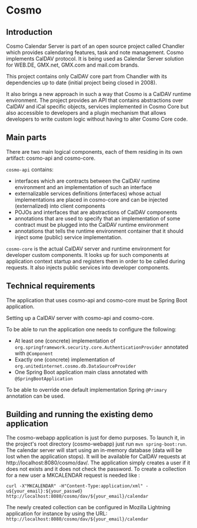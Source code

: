 # Cosmo

## Introduction	

Cosmo Calendar Server is part of an open source project called Chandler which provides calendaring features,
task and note management. Cosmo implements CalDAV protocol. 
It is being used as Calendar Server solution for WEB.DE, GMX.net, GMX.com and mail.com brands. 

This project contains only CalDAV core part from Chandler with its dependencies up to date 
(initial project being closed in 2008).

It also brings a new approach in such a way that Cosmo is a CalDAV runtime environment. The project provides an API
that contains abstractions over CalDAV and iCal specific objects, services implemented in Cosmo Core but also accessible
to developers and a plugin mechanism that allows developers to write custom logic without having to alter Cosmo Core code.


## Main parts

There are two main logical components, each of them residing in its own artifact: cosmo-api and cosmo-core.

 ``cosmo-api`` contains:

 - interfaces which are contracts between the CalDAV runtime environment
   and an implementation of such an interface
 - externalizable services definitions (interfaces) whose actual implementations are placed in cosmo-core and can be injected (externalized) into client components
 - POJOs and interfaces that are abstractions of CalDAV components
 - annotations that are used to specify that an implementation of some contract must be plugged into the CalDAV runtime environment
 - annotations that tells the runtime environment container that it should inject some (public) service implementation.


``cosmo-core`` is the actual CalDAV server and runtime environment for developer custom components. It looks up for such components at 
application context startup and registers them in order to be called during requests. 
It also injects public services into developer components.


## Technical requirements

The application that uses cosmo-api and cosmo-core must be Spring Boot application.

Setting up a CalDAV server with cosmo-api and cosmo-core.

To be able to run the application one needs to configure the following:
 * At least one (concrete) implementation of ``org.springframework.security.core.AuthenticationProvider`` annotated with ``@Component`` 
 * Exactly one (concrete) implementation of ``org.unitedinternet.cosmo.db.DataSourceProvider``
 * One Spring Boot application main class annotated with ``@SpringBootApplication``

To be able to override one default implementation Spring ``@Primary`` annotation can be used.


## Building and running the existing demo application

The cosmo-webapp application is just for demo purposes.
To launch it, in the project's root directory (cosmo-webapp) just run ``mvn spring-boot:run``.
The calendar server will start using an in-memory database (data will be lost when the application stops).
It will be available for CalDAV requests at http://localhost:8080/cosmo/dav/.
The application simply creates a user if it does not exists and it does not check the password.
To create a collection for a new user a MKCALENDAR request is needed like :

`curl -X"MKCALENDAR" -H"Content-Type:application/xml" -u${your_email}:${your_passwd} http://localhost:8080/cosmo/dav/${your_email}/calendar`

The newly created collection can be configured in Mozilla Lightning application for instance by using the URL: `http://localhost:8080/cosmo/dav/${your_email}/calendar`



